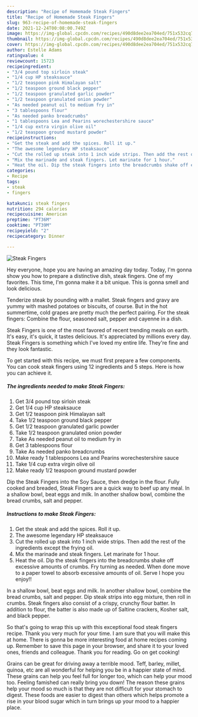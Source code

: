 ```yaml
---
description: "Recipe of Homemade Steak Fingers"
title: "Recipe of Homemade Steak Fingers"
slug: 963-recipe-of-homemade-steak-fingers
date: 2021-12-24T00:08:00.749Z
image: https://img-global.cpcdn.com/recipes/490d8dee2ea704ed/751x532cq70/steak-fingers-recipe-main-photo.jpg
thumbnail: https://img-global.cpcdn.com/recipes/490d8dee2ea704ed/751x532cq70/steak-fingers-recipe-main-photo.jpg
cover: https://img-global.cpcdn.com/recipes/490d8dee2ea704ed/751x532cq70/steak-fingers-recipe-main-photo.jpg
author: Estelle Adams
ratingvalue: 4
reviewcount: 15723
recipeingredient:
- "3/4 pound top sirloin steak"
- "1/4 cup HP steaksauce"
- "1/2 teaspoon pink Himalayan salt"
- "1/2 teaspoon ground black pepper"
- "1/2 teaspoon granulated garlic powder"
- "1/2 teaspoon granulated onion powder"
- "As needed peanut oil to medium fry in"
- "3 tablespoons flour"
- "As needed panko breadcrumbs"
- "1 tablespoons Lea and Pearins worechestershire sauce"
- "1/4 cup extra virgin olive oil"
- "1/2 teaspoon ground mustard powder"
recipeinstructions:
- "Get the steak and add the spices. Roll it up."
- "The awesome legendary HP steaksauce"
- "Cut the rolled up steak into 1 inch wide strips. Then add the rest of the ingredients except the frying oil."
- "Mix the marinade and steak fingers. Let marinate for 1 hour."
- "Heat the oil. Dip the steak fingers into the breadcrumbs shake off excessive amounts of crumbs. Fry turning as needed. When done move to a paper towel to absorb excessive amounts of oil. Serve I hope you enjoy!!"
categories:
- Recipe
tags:
- steak
- fingers

katakunci: steak fingers 
nutrition: 294 calories
recipecuisine: American
preptime: "PT36M"
cooktime: "PT39M"
recipeyield: "2"
recipecategory: Dinner

---
```



![Steak Fingers](https://img-global.cpcdn.com/recipes/490d8dee2ea704ed/751x532cq70/steak-fingers-recipe-main-photo.jpg)

Hey everyone, hope you are having an amazing day today. Today, I'm gonna show you how to prepare a distinctive dish, steak fingers. One of my favorites. This time, I'm gonna make it a bit unique. This is gonna smell and look delicious.

Tenderize steak by pounding with a mallet. Steak fingers and gravy are yummy with mashed potatoes or biscuits, of course. But in the hot summertime, cold grapes are pretty much the perfect pairing. For the steak fingers: Combine the flour, seasoned salt, pepper and cayenne in a dish.

Steak Fingers is one of the most favored of recent trending meals on earth. It's easy, it's quick, it tastes delicious. It's appreciated by millions every day. Steak Fingers is something which I've loved my entire life. They're fine and they look fantastic.


To get started with this recipe, we must first prepare a few components. You can cook steak fingers using 12 ingredients and 5 steps. Here is how you can achieve it.

<!--inarticleads1-->

##### The ingredients needed to make Steak Fingers:

1. Get 3/4 pound top sirloin steak
1. Get 1/4 cup HP steaksauce
1. Get 1/2 teaspoon pink Himalayan salt
1. Take 1/2 teaspoon ground black pepper
1. Get 1/2 teaspoon granulated garlic powder
1. Take 1/2 teaspoon granulated onion powder
1. Take As needed peanut oil to medium fry in
1. Get 3 tablespoons flour
1. Take As needed panko breadcrumbs
1. Make ready 1 tablespoons Lea and Pearins worechestershire sauce
1. Take 1/4 cup extra virgin olive oil
1. Make ready 1/2 teaspoon ground mustard powder


Dip the Steak Fingers into the Soy Sauce, then dredge in the flour. Fully cooked and breaded, Steak Fingers are a quick way to beef up any meal. In a shallow bowl, beat eggs and milk. In another shallow bowl, combine the bread crumbs, salt and pepper. 

<!--inarticleads2-->

##### Instructions to make Steak Fingers:

1. Get the steak and add the spices. Roll it up.
1. The awesome legendary HP steaksauce
1. Cut the rolled up steak into 1 inch wide strips. Then add the rest of the ingredients except the frying oil.
1. Mix the marinade and steak fingers. Let marinate for 1 hour.
1. Heat the oil. Dip the steak fingers into the breadcrumbs shake off excessive amounts of crumbs. Fry turning as needed. When done move to a paper towel to absorb excessive amounts of oil. Serve I hope you enjoy!!


In a shallow bowl, beat eggs and milk. In another shallow bowl, combine the bread crumbs, salt and pepper. Dip steak strips into egg mixture, then roll in crumbs. Steak fingers also consist of a crispy, crunchy flour batter. In addition to flour, the batter is also made up of Saltine crackers, Kosher salt, and black pepper. 

So that's going to wrap this up with this exceptional food steak fingers recipe. Thank you very much for your time. I am sure that you will make this at home. There is gonna be more interesting food at home recipes coming up. Remember to save this page in your browser, and share it to your loved ones, friends and colleague. Thank you for reading. Go on get cooking!

Grains can be great for driving away a terrible mood. Teff, barley, millet, quinoa, etc are all wonderful for helping you be in a happier state of mind. These grains can help you feel full for longer too, which can help your mood too. Feeling famished can really bring you down! The reason these grains help your mood so much is that they are not difficult for your stomach to digest. These foods are easier to digest than others which helps promote a rise in your blood sugar which in turn brings up your mood to a happier place.
